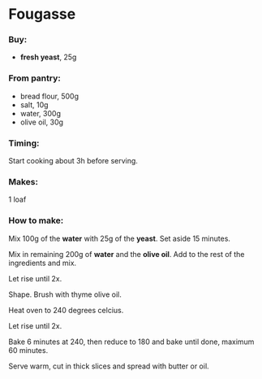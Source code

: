 # Fougasse


### Buy:
* **fresh yeast**, 25g

### From pantry:
* bread flour, 500g
* salt, 10g
* water, 300g
* olive oil, 30g

### Timing:

Start cooking about 3h before serving.

### Makes:

1 loaf

### How to make:

Mix 100g of the **water** with 25g of the **yeast**. Set aside 15 minutes. 

Mix in remaining 200g of **water** and the **olive oil**. Add to the rest of the ingredients and mix.

Let rise until 2x.

Shape. Brush with thyme olive oil.

Heat oven to 240 degrees celcius. 

Let rise until 2x.

Bake 6 minutes at 240, then reduce to 180 and bake until done, maximum 60 minutes.

Serve warm, cut in thick slices and spread with butter or oil.

